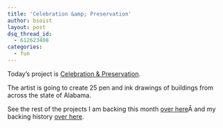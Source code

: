 ```yaml
---
title: 'Celebration &amp; Preservation'
author: bsoist
layout: post
dsq_thread_id:
  - 612623408
categories:
  - fun
---
```

Today&#8217;s project is [Celebration & Preservation][1].

The artist is going to create 25 pen and ink drawings of buildings from across the state of Alabama.



See the rest of the projects I am backing this month [over here][2]Â and my backing history [over here][3].

 [1]: http://www.kickstarter.com/projects/1650928091/celebration-and-preservation?ref=users
 [2]: http://whsjr.soistmann.com/oped/2012/03/01/kickstarter-my-new-obsession-and-12in12-for-march/
 [3]: http://www.kickstarter.com/profiles/bsoist/projects/backed
